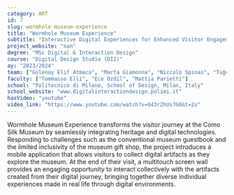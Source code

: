 ```yaml
---
category: ART
id: 7
slug: wormhole-museum-experience
title: "Wormhole Museum Experience"
subtitle: "Interactive Digital Experiences for Enhanced Visitor Engagement"
project_website: "nan"
degree: "MSc Digital & Interaction Design"
course: "Digital Design Studio (DI2)"
ay: "2023/2024"
team: ["Gülenay Elif Atmaca", "Marta Giamonna", "Niccolò Spinas", "Tuğçe Topada", "Junxi Wu"]
faculty: ["Tommasso Elli", "Ece Ozdil", "Mattia Parietti"]
school: "Politecnico di Milano, School of Design, Milan, Italy"
school_website: "www.digitalinteractiondesign.polimi.it"
hasVideo: "youtube"
video_link: "https://www.youtube.com/watch?v=643rZhUs7G0&t=2s"
---
```


Wormhole Museum Experience transforms the visitor journey at the Como Silk Museum by seamlessly integrating heritage and digital technologies. Responding to challenges such as the conventional museum guestbook and the limited inclusivity of the museum gift shop, the project introduces a mobile application that allows visitors to collect digital artifacts as they explore the museum. At the end of their visit, a multitouch screen wall provides an engaging opportunity to interact collectively with the artifacts created from their digital journey, bringing together diverse individual experiences made in real life through digital environments.
